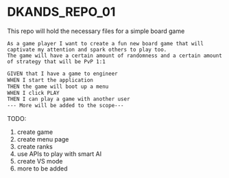 # DKANDS_REPO_01
This repo will hold the necessary files for a simple board game 

```Criteria
As a game player I want to create a fun new board game that will captivate my attention and spark others to play too.
The game will have a certain amount of randomness and a certain amount of strategy that will be PvP 1:1 
```


```md
GIVEN that I have a game to engineer
WHEN I start the application 
THEN the game will boot up a menu
WHEN I click PLAY
THEN I can play a game with another user
--- More will be added to the scope---
```


TODO:
1. create game
2. create menu page
3. create ranks
4. use APIs to play with smart AI
5. create VS mode
6. more to be added
